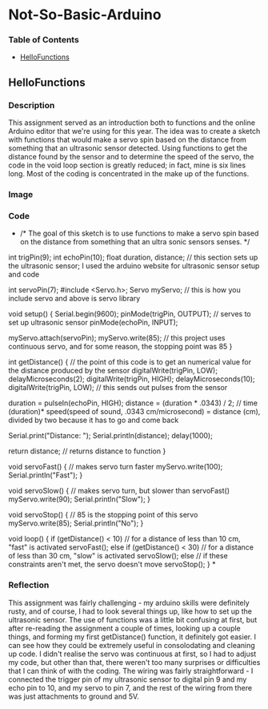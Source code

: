 # Not-So-Basic-Arduino

### Table of Contents
* [HelloFunctions](#HelloFunctions)

## HelloFunctions

### Description
This assignment served as an introduction both to functions and the online Arduino editor that we're using for this year. The idea was to create a sketch with functions that would make a servo spin based on the distance from something that an ultrasonic sensor detected. Using functions to get the distance found by the sensor and to determine the speed of the servo, the code in the void loop section is greatly reduced; in fact, mine is six lines long. Most of the coding is concentrated in the make up of the functions.

### Image

### Code
* /*
The goal of this sketch is to use functions to make a servo spin based on the distance from
something that an ultra sonic sensors senses.
*/

int trigPin(9);
int echoPin(10);
float duration, distance; // this section sets up the ultrasonic sensor; I used the arduino website for ultrasonic sensor setup and code

int servoPin(7);
#include <Servo.h>;
Servo myServo; // this is how you include servo and above is servo library

void setup() {
  Serial.begin(9600);
  pinMode(trigPin, OUTPUT); // serves to set up ultrasonic sensor
  pinMode(echoPin, INPUT);

  myServo.attach(servoPin);
  myServo.write(85); // this project uses continuous servo, and for some reason, the stopping point was 85
}

int getDistance() { // the point of this code is to get an numerical value for the distance produced by the sensor
  digitalWrite(trigPin, LOW);
  delayMicroseconds(2);
  digitalWrite(trigPin, HIGH);
  delayMicroseconds(10);
  digitalWrite(trigPin, LOW); // this sends out pulses from the sensor

  duration = pulseIn(echoPin, HIGH);
  distance = (duration * .0343) / 2; // time (duration)* speed(speed of sound, .0343 cm/microsecond) = distance (cm), divided by two because it has to go and come back

  Serial.print("Distance: ");
  Serial.println(distance);
  delay(1000);

  return distance; // returns distance to function
}

void servoFast() { // makes servo turn faster
  myServo.write(100);
  Serial.println("Fast");
}

void servoSlow() { // makes servo turn, but slower than servoFast()
  myServo.write(90);
  Serial.println("Slow");
}

void servoStop() { // 85 is the stopping point of this servo
  myServo.write(85);
  Serial.println("No");
}

void loop() {
  if (getDistance() < 10) // for a distance of less than 10 cm, "fast" is activated
    servoFast();
  else if (getDistance() < 30) // for a distance of less than 30 cm, "slow" is activated
    servoSlow();
  else // if these constraints aren't met, the servo doesn't move
    servoStop(); 
 } *

### Reflection
This assignment was fairly challenging - my arduino skills were definitely rusty, and of course, I had to look several things up, like how to set up the ultrasonic sensor. The use of functions was a little bit confusing at first, but after re-reading the assignment a couple of times, looking up a couple things, and forming my first getDistance() function, it definitely got easier. I can see how they could be extremely useful in consolodating and cleaning up code. I didn't realise the servo was continuous at first, so I had to adjust my code, but other than that, there weren't too many surprises or difficulties that I can think of with the coding. The wiring was fairly straightforward - I connected the trigger pin of my ultrasonic sensor to digital pin 9 and my echo pin to 10, and my servo to pin 7, and the rest of the wiring from there was just attachments to ground and 5V.
